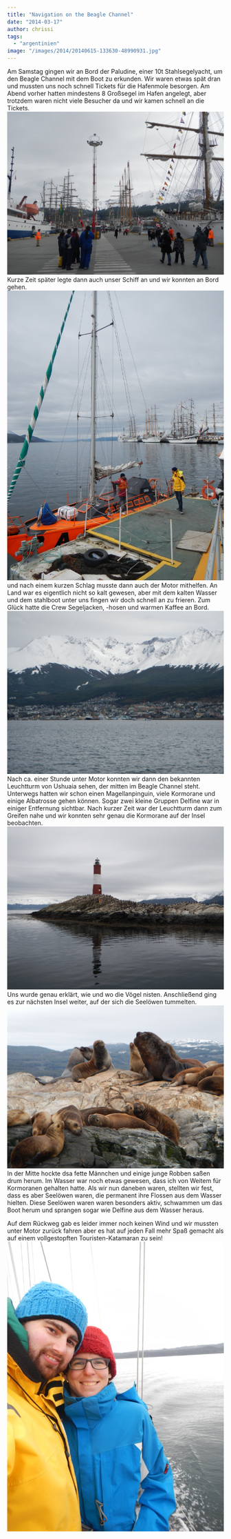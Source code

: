 ```yaml
---
title: "Navigation on the Beagle Channel"
date: "2014-03-17"
author: chrissi
tags: 
  - "argentinien"
image: "/images/2014/20140615-133630-48990931.jpg"
---
```


Am Samstag gingen wir an Bord der Paludine, einer 10t Stahlsegelyacht, um den Beagle Channel mit dem Boot zu erkunden. Wir waren etwas spät dran und mussten uns noch schnell Tickets für die Hafenmole besorgen. Am Abend vorher hatten mindestens 8 Großsegel im Hafen angelegt, aber trotzdem waren nicht viele Besucher da und wir kamen schnell an die Tickets.  
![20140319-182450.jpg](/images/2014/20140319-182450.jpg) Kurze Zeit später legte dann auch unser Schiff an und wir konnten an Bord gehen.  
![20140319-182601.jpg](/images/2014/20140319-182601.jpg) und nach einem kurzen Schlag musste dann auch der Motor mithelfen. An Land war es eigentlich nicht so kalt gewesen, aber mit dem kalten Wasser und dem stahlboot unter uns fingen wir doch schnell an zu frieren. Zum Glück hatte die Crew Segeljacken, -hosen und warmen Kaffee an Bord.  
![20140319-182500.jpg](/images/2014/20140319-182500.jpg) Nach ca. einer Stunde unter Motor konnten wir dann den bekannten Leuchtturm von Ushuaia sehen, der mitten im Beagle Channel steht. Unterwegs hatten wir schon einen Magellanpinguin, viele Kormorane und einige Albatrosse gehen können. Sogar zwei kleine Gruppen Delfine war in einiger Entfernung sichtbar. Nach kurzer Zeit war der Leuchtturm dann zum Greifen nahe und wir konnten sehr genau die Kormorane auf der Insel beobachten.  
![20140319-182455.jpg](/images/2014/20140319-182455.jpg) Uns wurde genau erklärt, wie und wo die Vögel nisten. Anschließend ging es zur nächsten Insel weiter, auf der sich die Seelöwen tummelten.  
![20140319-182443.jpg](/images/2014/20140319-182443.jpg) In der Mitte hockte dsa fette Männchen und einige junge Robben saßen drum herum. Im Wasser war noch etwas gewesen, dass ich von Weitem für Kormoranen gehalten hatte. Als wir nun daneben waren, stellten wir fest, dass es aber Seelöwen waren, die permanent ihre Flossen aus dem Wasser hielten. Diese Seelöwen waren waren besonders aktiv, schwammen um das Boot herum und sprangen sogar wie Delfine aus dem Wasser heraus.

Auf dem Rückweg gab es leider immer noch keinen Wind und wir mussten unter Motor zurück fahren aber es hat auf jeden Fall mehr Spaß gemacht als auf einem vollgestopften Touristen-Katamaran zu sein!  
![20140319-182556.jpg](/images/2014/20140319-182556.jpg)
